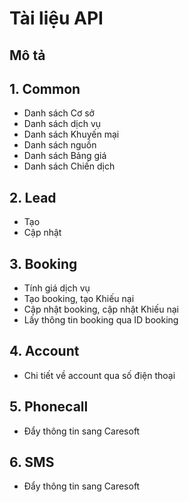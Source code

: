 # Tài liệu API 
## Mô tả
## 1. Common
  * Danh sách Cơ sở
  * Danh sách dịch vụ
  * Danh sách Khuyến mại
  * Danh sách nguồn
  * Danh sách Bảng giá
  * Danh sách Chiến dịch
## 2. Lead
  * Tạo 
  * Cập nhật
## 3. Booking
  * Tính giá dịch vụ
  * Tạo booking, tạo Khiếu nại
  * Cập nhật booking, cập nhật Khiếu nại
  * Lấy thông tin booking qua ID booking
## 4. Account
  * Chi tiết về account qua số điện thoại
## 5. Phonecall
  * Đẩy thông tin sang Caresoft
## 6. SMS
  * Đẩy thông tin sang Caresoft
